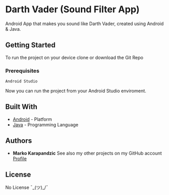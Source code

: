 # Darth Vader (Sound Filter App)
Android App that makes you sound like Darth Vader, created using Android & Java.
## Getting Started
To run the project on your device clone or download the Git Repo
### Prerequisites
```
Android Studio
```
Now you can run the project from your Android Studio enviroment.
## Built With
* [Android](https://developer.android.com/) - Platform
* [Java](https://www.java.com/) - Programming Language
## Authors
* **Marko Karapandzic**
See also my other projects on my GitHub account [Profile](https://github.com/9910)
## License
No License ¯\_(ツ)_/¯
